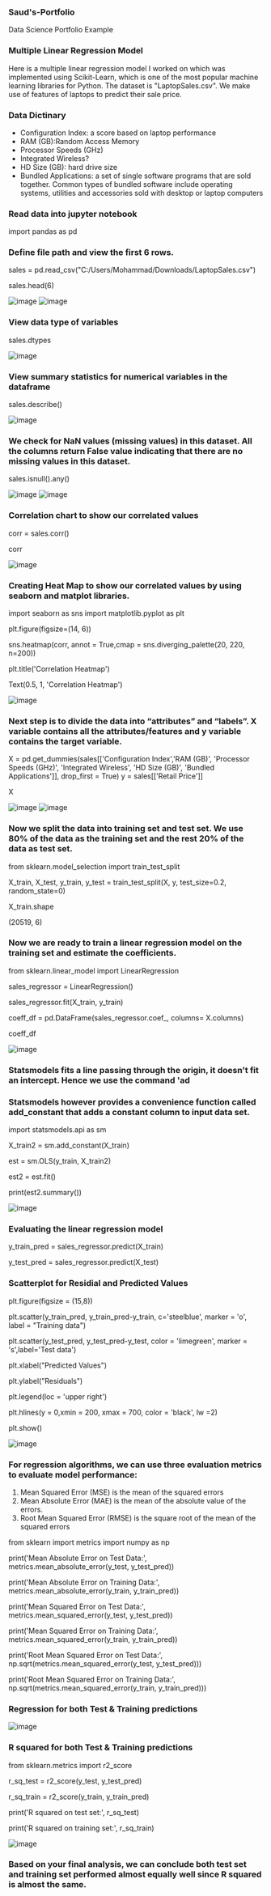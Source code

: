 ### Saud's-Portfolio
Data Science Portfolio Example

### Multiple Linear Regression Model
Here is a multiple linear regression model I worked on which was implemented using Scikit-Learn, which is one of the most popular
machine learning libraries for Python. The dataset is "LaptopSales.csv". We make use of features of laptops to
predict their sale price.

### Data Dictinary
* Configuration Index: a score based on laptop performance
* RAM (GB):Random Access Memory
* Processor Speeds (GHz)
* Integrated Wireless?
* HD Size (GB): hard drive size
* Bundled Applications: a set of single software programs that are sold together. Common types of bundled software include operating systems, utilities and accessories sold with desktop or laptop computers


### Read data into jupyter notebook
import pandas as pd

### Define file path and view the first 6 rows.
sales = pd.read_csv("C:/Users/Mohammad/Downloads/LaptopSales.csv")

sales.head(6)

![image](https://user-images.githubusercontent.com/63278449/206063384-24f2616a-fc5a-4a6a-8832-fe211bdf6e66.png)
![image](https://user-images.githubusercontent.com/63278449/206063419-373807d1-55f0-40b0-b4e4-5fc71c0fca82.png)


### View data type of variables
sales.dtypes

![image](https://user-images.githubusercontent.com/63278449/206063484-0124a981-ba52-4882-8883-9066e2c1daca.png)

### View summary statistics for numerical variables in the dataframe
sales.describe()

![image](https://user-images.githubusercontent.com/63278449/206057805-d2541d52-2785-4001-b5bd-01d78f1c4f6c.png)


### We check for NaN values (missing values) in this dataset. All the columns return False value indicating that there are no missing values in this dataset.

sales.isnull().any()

![image](https://user-images.githubusercontent.com/63278449/206063614-734772b7-f983-4659-ae61-453e3471ad64.png)
![image](https://user-images.githubusercontent.com/63278449/206063672-6bdfc93c-f9d4-44cd-ae29-53394d9c4f0c.png)


### Correlation chart to show our correlated values
corr = sales.corr()

corr

![image](https://user-images.githubusercontent.com/63278449/206058667-32ebb440-a4b9-44e7-a1d8-06d117c02b56.png)

### Creating Heat Map to show our correlated values by using seaborn and matplot libraries.
import seaborn as sns
import matplotlib.pyplot as plt

plt.figure(figsize=(14, 6))

sns.heatmap(corr, annot = True,cmap = sns.diverging_palette(20, 220, n=200))

plt.title('Correlation Heatmap')

Text(0.5, 1, 'Correlation Heatmap')

![image](https://user-images.githubusercontent.com/63278449/206059429-d4c901f0-1364-4faa-a9a6-71ab8aa41ff7.png)

### Next step is to divide the data into “attributes” and “labels”. X variable contains all the attributes/features and y variable contains the target variable.

X = pd.get_dummies(sales[['Configuration Index','RAM (GB)', 'Processor Speeds (GHz)', 'Integrated Wireless',
'HD Size (GB)', 'Bundled Applications']], drop_first = True)
y = sales[['Retail Price']]

X

![image](https://user-images.githubusercontent.com/63278449/206059786-61d5a9c0-7876-475e-95b6-ce2137dd6c6b.png)
![image](https://user-images.githubusercontent.com/63278449/206059828-2743efd2-1f83-4060-97c9-44d9637c72a6.png)

### Now we split the data into training set and test set. We use 80% of the data as the training set and the rest 20% of the data as test set.

from sklearn.model_selection import train_test_split

X_train, X_test, y_train, y_test = train_test_split(X, y, test_size=0.2, random_state=0)

X_train.shape

(20519, 6)

### Now we are ready to train a linear regression model on the training set and estimate the coefficients.
from sklearn.linear_model import LinearRegression

sales_regressor = LinearRegression()

sales_regressor.fit(X_train, y_train)

coeff_df = pd.DataFrame(sales_regressor.coef_, columns= X.columns)

coeff_df

![image](https://user-images.githubusercontent.com/63278449/206060168-c5de5a44-8eab-4b37-8be4-62d811d7c936.png)

### Statsmodels fits a line passing through the origin, it doesn't fit an intercept. Hence we use the command 'ad
### Statsmodels however provides a convenience function called add_constant that adds a constant column to input data set.
import statsmodels.api as sm

X_train2 = sm.add_constant(X_train)

est = sm.OLS(y_train, X_train2)

est2 = est.fit()

print(est2.summary())

![image](https://user-images.githubusercontent.com/63278449/206060459-faea549f-a720-4a4a-b8cd-d524ac90dbbf.png)


### Evaluating the linear regression model

y_train_pred = sales_regressor.predict(X_train)

y_test_pred = sales_regressor.predict(X_test)

### Scatterplot for Residial and Predicted Values
plt.figure(figsize = (15,8))

plt.scatter(y_train_pred, y_train_pred-y_train, c='steelblue', marker = 'o', label = "Training data")

plt.scatter(y_test_pred, y_test_pred-y_test, color = 'limegreen', marker = 's',label='Test data')

plt.xlabel("Predicted Values")

plt.ylabel("Residuals")

plt.legend(loc = 'upper right')

plt.hlines(y = 0,xmin = 200, xmax = 700, color = 'black', lw =2)

plt.show()

![image](https://user-images.githubusercontent.com/63278449/206060808-9d8c3b4a-ce76-461f-a1f1-6b2eba3f7523.png)


### For regression algorithms, we can use three evaluation metrics to evaluate model performance:
1. Mean Squared Error (MSE) is the mean of the squared errors
2. Mean Absolute Error (MAE) is the mean of the absolute value of the errors.
3. Root Mean Squared Error (RMSE) is the square root of the mean of the squared errors

from sklearn import metrics
import numpy as np

print('Mean Absolute Error on Test Data:', metrics.mean_absolute_error(y_test, y_test_pred))

print('Mean Absolute Error on Training Data:', metrics.mean_absolute_error(y_train, y_train_pred))

print('Mean Squared Error on Test Data:', metrics.mean_squared_error(y_test, y_test_pred))

print('Mean Squared Error on Training Data:', metrics.mean_squared_error(y_train, y_train_pred))

print('Root Mean Squared Error on Test Data:', np.sqrt(metrics.mean_squared_error(y_test, y_test_pred)))

print('Root Mean Squared Error on Training Data:', np.sqrt(metrics.mean_squared_error(y_train, y_train_pred)))

### Regression for both Test & Training predictions
![image](https://user-images.githubusercontent.com/63278449/206066549-60893953-dd4c-445d-94bb-b3bed7d098c0.png)

### R squared for both Test & Training predictions
from sklearn.metrics import r2_score

r_sq_test = r2_score(y_test, y_test_pred)

r_sq_train = r2_score(y_train, y_train_pred)

print('R squared on test set:', r_sq_test)

print('R squared on training set:', r_sq_train)

![image](https://user-images.githubusercontent.com/63278449/206066732-0c3b3358-772b-40b7-8cee-e8a2e60f65dd.png)

### Based on your final analysis, we can conclude both test set and training set performed almost equally well since R squared is almost the same.




